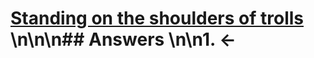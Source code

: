 # [Standing on the shoulders of trolls](https://projecteuler.net/problem=732) \n\n\n## Answers \n\n1. &larr;
